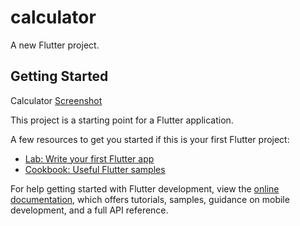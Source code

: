 # calculator

A new Flutter project.

## Getting Started

Calculator
[Screenshot](https://drive.google.com/file/d/13AwGXVfCTWOalcU91T4x6sViXeAtYO6I/view?usp=sharing)

This project is a starting point for a Flutter application.

A few resources to get you started if this is your first Flutter project:

- [Lab: Write your first Flutter app](https://docs.flutter.dev/get-started/codelab)
- [Cookbook: Useful Flutter samples](https://docs.flutter.dev/cookbook)

For help getting started with Flutter development, view the
[online documentation](https://docs.flutter.dev/), which offers tutorials,
samples, guidance on mobile development, and a full API reference.

